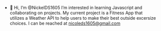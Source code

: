 - 👋 Hi, I’m @NickelDS1605
I’m interested in learning Javascript and collaborating on projects.
My current project is a Fitness App that utilizes a Weather API to help users to make their best outside excersize choices.
I can be reached at nicoleds1605@gmail.com
